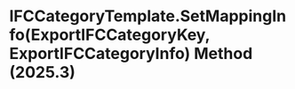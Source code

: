 # IFCCategoryTemplate.SetMappingInfo(ExportIFCCategoryKey, ExportIFCCategoryInfo) Method (2025.3)

﻿